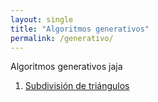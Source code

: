 ```yaml
---
layout: single
title: "Algoritmos generativos"
permalink: /generativo/
---
```


Algoritmos generativos jaja
1. [Subdivisión de triángulos](https://davidomarf.github.io/generative/1_triangle_subdivision/index.html)